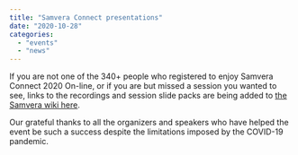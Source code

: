 ```yaml
---
title: "Samvera Connect presentations"
date: "2020-10-28"
categories: 
  - "events"
  - "news"
---
```


If you are not one of the 340+ people who registered to enjoy Samvera Connect 2020 On-line, or if you are but missed a session you wanted to see, links to the recordings and session slide packs are being added to [the Samvera wiki here](https://wiki.lyrasis.org/display/samvera/Samvera+Connect+2020%3A+Program).

Our grateful thanks to all the organizers and speakers who have helped the event be such a success despite the limitations imposed by the COVID-19 pandemic.
